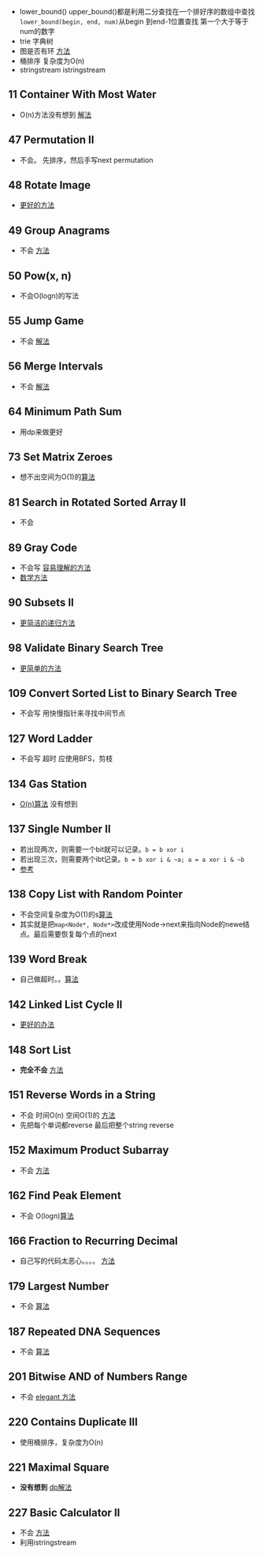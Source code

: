 - lower_bound() upper_bound()都是利用二分查找在一个排好序的数组中查找
  `lower_bound(begin, end, num)`从begin 到end-1位置查找 第一个大于等于num的数字
- trie 字典树
- 图是否有环 [方法](https://www.cnblogs.com/TenosDoIt/p/3644225.html)
- 桶排序 复杂度为O(n)
- stringstream  istringstream


## 11 Container With Most Water
- O(n)方法没有想到  [解法](https://leetcode.com/problems/container-with-most-water/solution/)

## 47 Permutation II
- 不会。 先排序，然后手写next permutation

## 48 Rotate Image
- [更好的方法](https://leetcode.com/problems/rotate-image/discuss/177767/easy-c++-solution-beat-100)

## 49 Group Anagrams
- 不会 [方法](https://leetcode.com/problems/group-anagrams/solution/)

## 50 Pow(x, n)
- 不会O(logn)的写法

## 55 Jump Game
- 不会 [解法](https://leetcode.com/problems/jump-game/solution/)

## 56 Merge Intervals
- 不会 [解法](https://leetcode.com/problems/merge-intervals/solution/)

## 	64 Minimum Path Sum
- 用dp来做更好

## 73 Set Matrix Zeroes
- 想不出空间为O(1)的[算法](https://leetcode.com/problems/set-matrix-zeroes/solution/)

## 81 Search in Rotated Sorted Array II
- 不会

## 89 Gray Code
- 不会写 [容易理解的方法](https://leetcode.com/problems/gray-code/discuss/175438/C++-100-recursive-and-simple)
- [数学方法](https://leetcode.com/problems/gray-code/discuss/175457/C++-Iterative-Solution-Beats-100)

## 90 Subsets II
- [更简洁的递归方法](https://leetcode.com/problems/subsets-ii/discuss/176620/C++-solution-recursive-and-easy)

## 98 Validate Binary Search Tree
- [更简单的方法](https://leetcode.com/problems/validate-binary-search-tree/discuss/179057/Intuitive-Preorder-C++-Beats-100)

## 109 Convert Sorted List to Binary Search Tree
- 不会写  用快慢指针来寻找中间节点

## 127 Word Ladder
- 不会写 超时 应使用BFS，剪枝 

## 134 Gas Station
- [O(n)算法](https://leetcode.com/problems/gas-station/discuss/175196/my-c++-o(n)-solution) 没有想到

## 137 Single Number II
- 若出现两次，则需要一个bit就可以记录。`b = b xor i`
- 若出现三次，则需要两个ibt记录。`b = b xor i & ~a; a = a xor i & ~b`
- [参考](https://leetcode.com/problems/single-number-ii/discuss/167343/topic)

## 138 Copy List with Random Pointer
- 不会空间复杂度为O(1)的s[算法](https://leetcode.com/problems/copy-list-with-random-pointer/solution/)
- 其实就是把`map<Node*, Node*>`改成使用Node->next来指向Node的newe结点。最后需要恢复每个点的next

## 139 Word Break
- 自己做超时。。[算法](https://leetcode.com/problems/word-break/discuss/43814/C++-Dynamic-Programming-simple-and-fast-solution-(4ms)-with-optimization)

## 142 Linked List Cycle II
- [更好的办法](https://leetcode.com/problems/linked-list-cycle-ii/discuss/)

## 148 Sort List
- **完全不会** [方法](https://leetcode.com/problems/sort-list/discuss/46712/Bottom-to-up(not-recurring)-with-o(1)-space-complextity-and-o(nlgn)-time-complextity)

## 151 Reverse Words in a String
- 不会 时间O(n) 空间O(1)的 [方法](https://leetcode.com/problems/reverse-words-in-a-string/discuss/47840/C++-solution-in-place:-runtime-O(n)-memory-O(1))
- 先把每个单词都reverse 最后把整个string reverse

## 152 Maximum Product Subarray
- 不会 [方法](https://leetcode.com/problems/maximum-product-subarray/discuss/48230/Possibly-simplest-solution-with-O(n)-time-complexity)

## 162 Find Peak Element
- 不会 O(logn)[算法](https://leetcode.com/problems/find-peak-element/solution/)

## 166 Fraction to Recurring Decimal
- 自己写的代码太恶心。。。。 [方法](https://leetcode.com/problems/fraction-to-recurring-decimal/discuss/51109/Accepted-cpp-solution-with-explainations)

## 179 Largest Number
- 不会 [算法](https://leetcode.com/problems/largest-number/solution/)

## 187 Repeated DNA Sequences
- 不会 [算法](https://leetcode.com/problems/repeated-dna-sequences/discuss/53877/I-did-it-in-10-lines-of-C++)

## 201 Bitwise AND of Numbers Range
- 不会 [elegant 方法](https://leetcode.com/problems/bitwise-and-of-numbers-range/discuss/56746/One-line-C++-solution)

## 220 Contains Duplicate III
- 使用桶排序，复杂度为O(n)

## 221 Maximal Square
- **没有想到** [dp解法](https://leetcode.com/problems/maximal-square/solution/)

## 227 Basic Calculator II
- 不会 [方法](https://leetcode.com/problems/basic-calculator-ii/discuss/63004/17-lines-C++-easy-20-ms)
- 利用istringstream